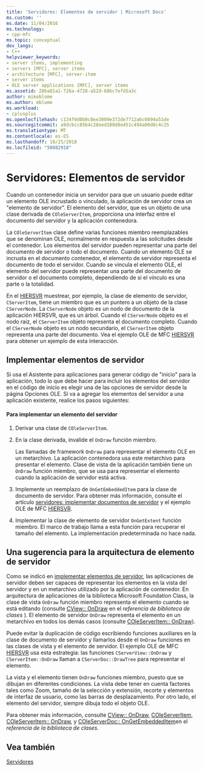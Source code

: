 ```yaml
---
title: 'Servidores: Elementos de servidor | Microsoft Docs'
ms.custom: ''
ms.date: 11/04/2016
ms.technology:
- cpp-mfc
ms.topic: conceptual
dev_langs:
- C++
helpviewer_keywords:
- server items, implementing
- servers [MFC], server items
- architecture [MFC], server-item
- server items
- OLE server applications [MFC], server items
ms.assetid: 28ba81a1-726a-4728-a52d-68bc7efd5a3c
author: mikeblome
ms.author: mblome
ms.workload:
- cplusplus
ms.openlocfilehash: c134f0d0b0c8ee3009e372de7712a6c0894a51de
ms.sourcegitcommit: a9dcbcc85b4c28eed280d8e451c494a00d8c4c25
ms.translationtype: MT
ms.contentlocale: es-ES
ms.lasthandoff: 10/25/2018
ms.locfileid: "50082910"
---
```

# <a name="servers-server-items"></a>Servidores: Elementos de servidor

Cuando un contenedor inicia un servidor para que un usuario puede editar un elemento OLE incrustado o vinculado, la aplicación de servidor crea un "elemento de servidor". El elemento del servidor, que es un objeto de una clase derivada de `COleServerItem`, proporciona una interfaz entre el documento del servidor y la aplicación contenedora.

La `COleServerItem` clase define varias funciones miembro reemplazables que se denominan OLE, normalmente en respuesta a las solicitudes desde el contenedor. Los elementos del servidor pueden representar una parte del documento de servidor o todo el documento. Cuando un elemento OLE se incrusta en el documento contenedor, el elemento de servidor representa el documento de todo el servidor. Cuando se vincula el elemento OLE, el elemento del servidor puede representar una parte del documento de servidor o el documento completo, dependiendo de si el vínculo es una parte o la totalidad.

En el [HIERSVR](../visual-cpp-samples.md) muestrear, por ejemplo, la clase de elemento de servidor, `CServerItem`, tiene un miembro que es un puntero a un objeto de la clase `CServerNode`. La `CServerNode` objeto es un nodo de documento de la aplicación HIERSVR, que es un árbol. Cuando el `CServerNode` objeto es el nodo raíz, el `CServerItem` objeto representa el documento completo. Cuando el `CServerNode` objeto es un nodo secundario, el `CServerItem` objeto representa una parte del documento. Vea el ejemplo OLE de MFC [HIERSVR](../visual-cpp-samples.md) para obtener un ejemplo de esta interacción.

##  <a name="_core_implementing_server_items"></a> Implementar elementos de servidor

Si usa el Asistente para aplicaciones para generar código de "inicio" para la aplicación, todo lo que debe hacer para incluir los elementos del servidor en el código de inicio es elegir una de las opciones de servidor desde la página Opciones OLE. Si va a agregar los elementos del servidor a una aplicación existente, realice los pasos siguientes:

#### <a name="to-implement-a-server-item"></a>Para implementar un elemento del servidor

1. Derivar una clase de `COleServerItem`.

1. En la clase derivada, invalide el `OnDraw` función miembro.

   Las llamadas de framework `OnDraw` para representar el elemento OLE en un metarchivo. La aplicación contenedora usa este metarchivo para presentar el elemento. Clase de vista de la aplicación también tiene un `OnDraw` función miembro, que se usa para representar el elemento cuando la aplicación de servidor está activa.

1. Implemente un reemplazo de `OnGetEmbeddedItem` para la clase de documento de servidor. Para obtener más información, consulte el artículo [servidores: implementar documentos de servidor](../mfc/servers-implementing-server-documents.md) y el ejemplo OLE de MFC [HIERSVR](../visual-cpp-samples.md).

1. Implementar la clase de elemento de servidor `OnGetExtent` función miembro. El marco de trabajo llama a esta función para recuperar el tamaño del elemento. La implementación predeterminada no hace nada.

##  <a name="_core_a_tip_for_server.2d.item_architecture"></a> Una sugerencia para la arquitectura de elemento de servidor

Como se indicó en [implementar elementos de servidor](#_core_implementing_server_items), las aplicaciones de servidor deben ser capaces de representar los elementos en la vista del servidor y en un metarchivo utilizado por la aplicación de contenedor. En arquitectura de aplicaciones de la biblioteca Microsoft Foundation Class, la clase de vista `OnDraw` función miembro representa el elemento cuando se está editando (consulte [CView:: OnDraw](../mfc/reference/cview-class.md#ondraw) en el *referencia de biblioteca de clases* ). El elemento de servidor `OnDraw` representa el elemento en un metarchivo en todos los demás casos (consulte [COleServerItem:: OnDraw](../mfc/reference/coleserveritem-class.md#ondraw)).

Puede evitar la duplicación de código escribiendo funciones auxiliares en la clase de documento de servidor y llamarlos desde el `OnDraw` funciones en las clases de vista y el elemento de servidor. El ejemplo OLE de MFC [HIERSVR](../visual-cpp-samples.md) usa esta estrategia: las funciones `CServerView::OnDraw` y `CServerItem::OnDraw` llaman a `CServerDoc::DrawTree` para representar el elemento.

La vista y el elemento tienen `OnDraw` funciones miembro, puesto que se dibujan en diferentes condiciones. La vista debe tener en cuenta factores tales como Zoom, tamaño de la selección y extensión, recorte y elementos de interfaz de usuario, como las barras de desplazamiento. Por otro lado, el elemento del servidor, siempre dibuja todo el objeto OLE.

Para obtener más información, consulte [CView:: OnDraw](../mfc/reference/cview-class.md#ondraw), [COleServerItem](../mfc/reference/coleserveritem-class.md), [COleServerItem:: OnDraw](../mfc/reference/coleserveritem-class.md#ondraw), y [COleServerDoc:: OnGetEmbeddedItem](../mfc/reference/coleserverdoc-class.md#ongetembeddeditem)en el *referencia de la biblioteca de clases*.

## <a name="see-also"></a>Vea también

[Servidores](../mfc/servers.md)

